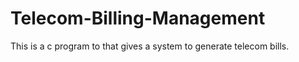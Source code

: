 # Telecom-Billing-Management

This is a c program to that gives a system
to generate telecom bills. 
